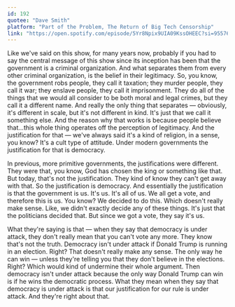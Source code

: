 ```yaml
---
id: 192
quotee: "Dave Smith"
platform: "Part of the Problem, The Return of Big Tech Censorship"
link: "https://open.spotify.com/episode/5Yr8Npix9UIA09KssOHEEC?si=95576a3f86df4da5"
---
```


Like we've said on this show, for many years now, probably if you had to say the central message of this show since its inception has been that the government is a criminal organization. And what separates them from every other criminal organization, is the belief in their legitimacy. So, you know, the government robs people, they call it taxation; they murder people, they call it war; they enslave people, they call it imprisonment. They do all of the things that we would all consider to be both moral and legal crimes, but they call it a different name. And really the only thing that separates — obviously, it's different in scale, but it's not different in kind. It's just that we call it something else. And the reason why that works is because people believe that...this whole thing operates off the perception of legitimacy. And the justification for that — we've always said it's a kind of religion, in a sense, you know? It's a cult type of attitude. Under modern governments the justification for that is democracy.

In previous, more primitive governments, the justifications were different. They were that, you know, God has chosen the king or something like that. But today, that's not the justification. They kind of know they can't get away with that. So the justification is democracy. And essentially the justification is that the government is us. It's us. It's all of us. We all get a vote, and therefore this is us. You know? We decided to do this. Which doesn't really make sense. Like, we didn't exactly decide any of these things. It's just that the politicians decided that. But since we got a vote, they say it's us.

What they're saying is that — when they say that democracy is under attack, they don't really mean that you can't vote any more. They know that's not the truth. Democracy isn't under attack if Donald Trump is running in an election. Right? That doesn't really make any sense. The only way he can win — unless they're telling you that they don't believe in the elections. Right? Which would kind of undermine their whole argument. Then democracy isn't under attack because the only way Donald Trump can win is if he wins the democratic process. What they mean when they say that democracy is under attack is that our justification for our rule is under attack. And they're right about that.
